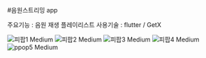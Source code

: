 #음원스트리밍 app

   주요기능 : 음원 재생 플레이리스트
   사용기술 : flutter / GetX
   
![피팝1 Medium](https://user-images.githubusercontent.com/63596602/182821675-761bcecc-7ca5-450b-807f-2b1373833613.jpeg)
![피팝2 Medium](https://user-images.githubusercontent.com/63596602/182821683-eb64f562-c206-47d0-adcb-799298a002b6.jpeg)
![피팝3 Medium](https://user-images.githubusercontent.com/63596602/182821689-4b6f7d48-d2ad-461d-bb25-35a0d05d1c84.jpeg)
![피팝4 Medium](https://user-images.githubusercontent.com/63596602/182821693-ded220fd-9472-4137-bc23-54b73f7a5187.jpeg)
![ppop5 Medium](https://user-images.githubusercontent.com/63596602/182822202-25ab5949-5bdd-46f7-96b6-23b6a1365d50.jpeg)
